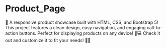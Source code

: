 # Product_Page
🌟 A responsive product showcase built with HTML, CSS, and Bootstrap 5! This project features a clean design, easy navigation, and engaging call-to-action buttons. Perfect for displaying products on any device! 🚀💻 Check it out and customize it to fit your needs! 🎨✨

